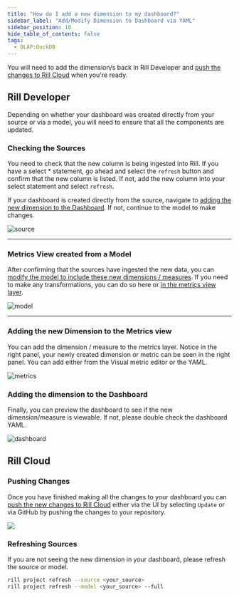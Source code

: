 ```yaml
---
title: "How do I add a new dimension to my dashboard?"
sidebar_label: "Add/Modify Dimension to Dashboard via YAML"
sidebar_position: 10
hide_table_of_contents: false
tags:
  - OLAP:DuckDB
---
```

You will need to add the dimension/s back in Rill Developer and [push the changes to Rill Cloud](/tutorials/rill_advanced_features/advanced_developer/update-rill-cloud) when you're ready.

## Rill Developer

Depending on whether your dashboard was created directly from your source or via a model, you will need to ensure that all the components are updated.

### Checking the Sources

You need to check that the new column is being ingested into Rill. If you have a select * statement, go ahead and select the `refresh` button and confirm that the new column is listed. If not, add the new column into your select statement and select `refresh`.

If your dashboard is created directly from the source, navigate to [adding the new dimension to the Dashboard](/tutorials/other/add-column-dimension#adding-the-new-dimension-to-the-dashboard). If not, continue to the model to make changes.

![source](/img/tutorials/other/new-dimension/source-new-dimension.png)

---

### Metrics View created from a Model

After confirming that the sources have ingested the new data, you can [modify the model to include these new dimensions / measures](https://docs.rilldata.com/build/models/). If you need to make any transformations, you can do so here or [in the metrics view layer](https://docs.rilldata.com/build/dashboards/expressions).


![model](/img/tutorials/other/new-dimension/model-new-dimension.png)

---
### Adding the new Dimension to the Metrics view

You can add the dimension / measure to the metrics layer. Notice in the right panel, your newly created dimension or metric can be seen in the right panel. You can add either from the Visual metric editor or the YAML.

![metrics](/img/tutorials/other/new-dimension/metrics-new-dimension.png)


### Adding the dimension to the Dashboard

Finally, you can preview the dashboard to see if the new dimension/measure is viewable. If not, please double check the dashboard YAML.


![dashboard](/img/tutorials/other/new-dimension/dashboard-new-dimension.png)

## Rill Cloud

### Pushing Changes
Once you have finished making all the changes to your dashboard you can [push the new changes to Rill Cloud](/tutorials/rill_advanced_features/advanced_developer/update-rill-cloud) either via the UI by selecting `Update` or via GitHub by pushing the changes to your repository.

<img src = '/img/tutorials/other/redeploy.gif' class='rounded-gif' />
<br />

### Refreshing Sources
If you are not seeing the new dimension in your dashboard, please refresh the source or model.

```bash
rill project refresh --source <your_source> 
rill project refresh --model <your_source> --full
```